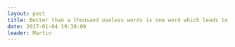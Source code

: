 ```yaml
---
layout: post
title: Better than a thousand useless words is one word which leads to peace - The Dhammapada
date: 2017-01-04 19:30:00
leader: Martin 
---
```

